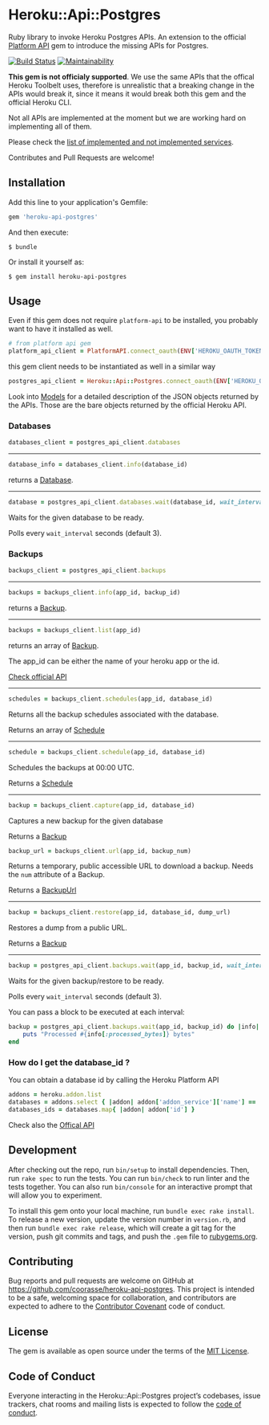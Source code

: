 # Heroku::Api::Postgres

Ruby library to invoke Heroku Postgres APIs.
An extension to the official [Platform API]() gem to introduce the missing APIs for Postgres.

[![Build Status](https://travis-ci.org/coorasse/heroku-api-postgres.svg?branch=master)](https://travis-ci.org/coorasse/heroku-api-postgres)
[![Maintainability](https://api.codeclimate.com/v1/badges/4eead5d8263c37498953/maintainability)](https://codeclimate.com/github/coorasse/heroku-api-postgres/maintainability)

**This gem is not officialy supported**. We use the same APIs that the offical Heroku Toolbelt uses,
therefore is unrealistic that a breaking change in the APIs would break it, since it means it would break
both this gem and the official Heroku CLI.

Not all APIs are implemented at the moment but we are working hard on implementing all of them.

Please check the [list of implemented and not implemented services](docs/services.md).

Contributes and Pull Requests are welcome!

## Installation

Add this line to your application's Gemfile:

```ruby
gem 'heroku-api-postgres'
```

And then execute:

    $ bundle

Or install it yourself as:

    $ gem install heroku-api-postgres

## Usage

Even if this gem does not require `platform-api` to be installed, you probably want to have it installed as well.

```ruby
# from platform api gem
platform_api_client = PlatformAPI.connect_oauth(ENV['HEROKU_OAUTH_TOKEN'])
```

this gem client needs to be instantiated as well in a similar way

```ruby
postgres_api_client = Heroku::Api::Postgres.connect_oauth(ENV['HEROKU_OAUTH_TOKEN'])
```

Look into [Models](docs/models.md) for a detailed description of the JSON objects returned by the APIs.
Those are the bare objects returned by the official Heroku API.

### Databases

```ruby
databases_client = postgres_api_client.databases
```

---

```ruby
database_info = databases_client.info(database_id)
```

returns a [Database](docs/models.md#database).

---

```ruby
database = postgres_api_client.databases.wait(database_id, wait_interval: 5)
```
Waits for the given database to be ready.

Polls every `wait_interval` seconds (default 3).


### Backups

```ruby
backups_client = postgres_api_client.backups
```

---

```ruby
backups = backups_client.info(app_id, backup_id)
```

returns a [Backup](docs/models.md#backup).

---

```ruby
backups = backups_client.list(app_id)
```

returns an array of [Backup](docs/models.md#backup).

The app_id can be either the name of your heroku app or the id.

[Check official API](https://devcenter.heroku.com/articles/platform-api-reference#app)

---

```ruby
schedules = backups_client.schedules(app_id, database_id)
```

Returns all the backup schedules associated with the database.

Returns an array of [Schedule](docs/models.md#schedule)

---

```ruby
schedule = backups_client.schedule(app_id, database_id)
```

Schedules the backups at 00:00 UTC.

Returns a [Schedule](docs/models.md#schedule)

---


```ruby
backup = backups_client.capture(app_id, database_id)
```
Captures a new backup for the given database

Returns a [Backup](docs/models.md#backup)


```ruby
backup_url = backups_client.url(app_id, backup_num)
```
Returns a temporary, public accessible URL to download a backup.
Needs the `num` attribute of a Backup.

Returns a [BackupUrl](docs/models.md#backup_url)

---

```ruby
backup = backups_client.restore(app_id, database_id, dump_url)
```
Restores a dump from a public URL.

Returns a [Backup](docs/models.md#backup)

---

```ruby
backup = postgres_api_client.backups.wait(app_id, backup_id, wait_interval: 5)
```
Waits for the given backup/restore to be ready.

Polls every `wait_interval` seconds (default 3).

You can pass a block to be executed at each interval:

```ruby
backup = postgres_api_client.backups.wait(app_id, backup_id) do |info|
    puts "Processed #{info[:processed_bytes]} bytes"
end
```


### How do I get the database_id ?
You can obtain a database id by calling the Heroku Platform API

```ruby
addons = heroku.addon.list
databases = addons.select { |addon| addon['addon_service']['name'] == 'heroku-postgresql' }
databases_ids = databases.map{ |addon| addon['id'] }
```

Check also the [Offical API](https://devcenter.heroku.com/articles/platform-api-reference#add-on)

## Development

After checking out the repo, run `bin/setup` to install dependencies.
Then, run `rake spec` to run the tests. 
You can run `bin/check` to run linter and the tests together.
You can also run `bin/console` for an interactive prompt that will allow you to experiment.

To install this gem onto your local machine, run `bundle exec rake install`.
To release a new version, update the version number in `version.rb`, and then run `bundle exec rake release`,
which will create a git tag for the version, push git commits and tags,
and push the `.gem` file to [rubygems.org](https://rubygems.org).

## Contributing

Bug reports and pull requests are welcome on GitHub at https://github.com/coorasse/heroku-api-postgres.
This project is intended to be a safe, welcoming space for collaboration, and contributors are expected to adhere to
the [Contributor Covenant](http://contributor-covenant.org) code of conduct.

## License

The gem is available as open source under the terms of the [MIT License](https://opensource.org/licenses/MIT).

## Code of Conduct

Everyone interacting in the Heroku::Api::Postgres project’s codebases, issue trackers, chat rooms and mailing lists is
expected to follow the [code of conduct](https://github.com/coorasse/heroku-api-postgres/blob/master/CODE_OF_CONDUCT.md).

